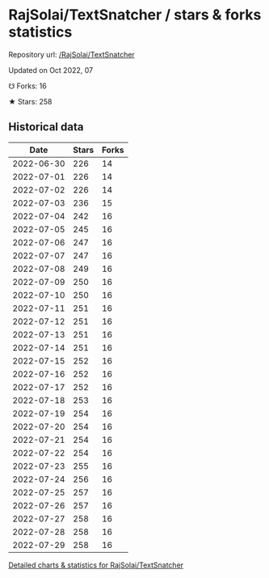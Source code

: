 # RajSolai/TextSnatcher / stars & forks statistics

Repository url: [/RajSolai/TextSnatcher](https://github.com/RajSolai/TextSnatcher)

Updated on Oct 2022, 07

☋ Forks: 16

★ Stars: 258

## Historical data
| Date | Stars | Forks |
|------|-------|-------|
| 2022-06-30 | 226 | 14 | 
| 2022-07-01 | 226 | 14 | 
| 2022-07-02 | 226 | 14 | 
| 2022-07-03 | 236 | 15 | 
| 2022-07-04 | 242 | 16 | 
| 2022-07-05 | 245 | 16 | 
| 2022-07-06 | 247 | 16 | 
| 2022-07-07 | 247 | 16 | 
| 2022-07-08 | 249 | 16 | 
| 2022-07-09 | 250 | 16 | 
| 2022-07-10 | 250 | 16 | 
| 2022-07-11 | 251 | 16 | 
| 2022-07-12 | 251 | 16 | 
| 2022-07-13 | 251 | 16 | 
| 2022-07-14 | 251 | 16 | 
| 2022-07-15 | 252 | 16 | 
| 2022-07-16 | 252 | 16 | 
| 2022-07-17 | 252 | 16 | 
| 2022-07-18 | 253 | 16 | 
| 2022-07-19 | 254 | 16 | 
| 2022-07-20 | 254 | 16 | 
| 2022-07-21 | 254 | 16 | 
| 2022-07-22 | 254 | 16 | 
| 2022-07-23 | 255 | 16 | 
| 2022-07-24 | 256 | 16 | 
| 2022-07-25 | 257 | 16 | 
| 2022-07-26 | 257 | 16 | 
| 2022-07-27 | 258 | 16 | 
| 2022-07-28 | 258 | 16 | 
| 2022-07-29 | 258 | 16 | 


[Detailed charts & statistics for RajSolai/TextSnatcher](https://reviewgithub.com/rep/RajSolai/TextSnatcher)
